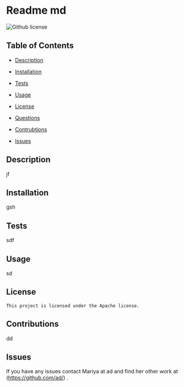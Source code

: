# Readme md
  ![Github license](https://img.shields.io/badge/license-Apache-blue.svg)

  ## Table of Contents

  * [Description](#Description)
  * [Installation](#Installation)
  * [Tests](#Tests)
  * [Usage](#Tests)
  
 * [License](#License)

  * [Questions](#Questions)
  * [Contrubtions](#Contributions)
  * [Issues](#Contributions)


  ## Description

  jf

  ## Installation

  gsh

  ## Tests

  sdf

  ## Usage

  sd

  ## License 
    
    This project is licensed under the Apache license.

  ## Contributions

  dd

  ## Issues

  If you have any issues contact Mariya at ad and find her other work at (https://github.com/ad/) .
